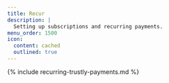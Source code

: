 ```yaml
---
title: Recur
description: |
  Setting up subscriptions and recurring payments.
menu_order: 1500
icon:
  content: cached
  outlined: true
---
```


{% include recurring-trustly-payments.md %}
